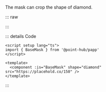 The mask can crop the shape of diamond.

::: raw

<ClientOnly>
  <MaskDiamond />
</ClientOnly>

:::

::: details Code

```vue
<script setup lang="ts">
import { BaseMask } from '@point-hub/papp'
</script>

<template>
  <component :is="BaseMask" shape="diamond" src="https://placehold.co/150" />
</template>
```

:::
